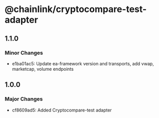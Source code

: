 # @chainlink/cryptocompare-test-adapter

## 1.1.0

### Minor Changes

- e1ba01ac5: Update ea-framework version and transports, add vwap, marketcap, volume endpoints

## 1.0.0

### Major Changes

- cf8609ad5: Added Cryptocompare-test adapter
